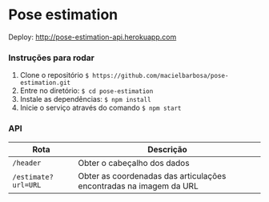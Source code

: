 # Pose estimation

Deploy: http://pose-estimation-api.herokuapp.com

### Instruções para rodar

1.  Clone o repositório ```$ https://github.com/macielbarbosa/pose-estimation.git```
2.  Entre no diretório: `$ cd pose-estimation`
3.  Instale as dependências: `$ npm install`
4.  Inicie o serviço através do comando `$ npm start`

### API

| Rota           | Descrição                                        |
|---------------------|--------------------------------------------------------------------|
| `/header`           | Obter o cabeçalho dos dados                                        |
| `/estimate?url=URL` | Obter as coordenadas das articulações encontradas na imagem da URL |
